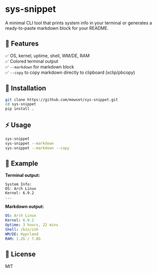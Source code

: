 # sys-snippet

A minimal CLI tool that prints system info in your terminal or generates a ready-to-paste markdown block for your README.

## 🚀 Features

✅ OS, kernel, uptime, shell, WM/DE, RAM  
✅ Colored terminal output  
✅ `--markdown` for markdown block  
✅ `--copy` to copy markdown directly to clipboard (xclip/pbcopy)

## 🔧 Installation

```bash
git clone https://github.com/mewset/sys-snippet.git
cd sys-snippet
pip install .
```

## ⚡ Usage

```bash
sys-snippet
sys-snippet --markdown
sys-snippet --markdown --copy
```

## 📌 Example

**Terminal output:**
```
System Info:
OS: Arch Linux
Kernel: 6.9.2
...
```

**Markdown output:**
```yaml
OS: Arch Linux
Kernel: 6.9.2
Uptime: 3 hours, 22 mins
Shell: /bin/zsh
WM/DE: Hyprland
RAM: 1.2G / 7.8G
```

## 🪪 License

MIT
